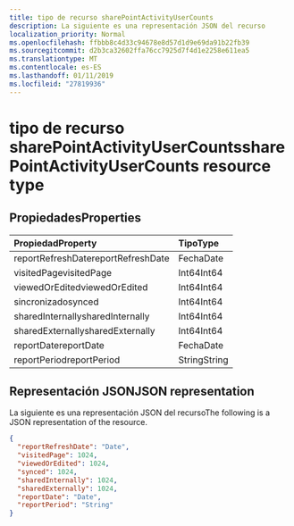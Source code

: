 ```yaml
---
title: tipo de recurso sharePointActivityUserCounts
description: La siguiente es una representación JSON del recurso
localization_priority: Normal
ms.openlocfilehash: ffbbb8c4d33c94678e8d57d1d9e69da91b22fb39
ms.sourcegitcommit: d2b3ca32602ffa76cc7925d7f4d1e2258e611ea5
ms.translationtype: MT
ms.contentlocale: es-ES
ms.lasthandoff: 01/11/2019
ms.locfileid: "27819936"
---
```

# <a name="sharepointactivityusercounts-resource-type"></a><span data-ttu-id="cf5a6-103">tipo de recurso sharePointActivityUserCounts</span><span class="sxs-lookup"><span data-stu-id="cf5a6-103">sharePointActivityUserCounts resource type</span></span>

## <a name="properties"></a><span data-ttu-id="cf5a6-104">Propiedades</span><span class="sxs-lookup"><span data-stu-id="cf5a6-104">Properties</span></span>

| <span data-ttu-id="cf5a6-105">Propiedad</span><span class="sxs-lookup"><span data-stu-id="cf5a6-105">Property</span></span>          | <span data-ttu-id="cf5a6-106">Tipo</span><span class="sxs-lookup"><span data-stu-id="cf5a6-106">Type</span></span>   |
| :---------------- | :----- |
| <span data-ttu-id="cf5a6-107">reportRefreshDate</span><span class="sxs-lookup"><span data-stu-id="cf5a6-107">reportRefreshDate</span></span> | <span data-ttu-id="cf5a6-108">Fecha</span><span class="sxs-lookup"><span data-stu-id="cf5a6-108">Date</span></span>   |
| <span data-ttu-id="cf5a6-109">visitedPage</span><span class="sxs-lookup"><span data-stu-id="cf5a6-109">visitedPage</span></span>       | <span data-ttu-id="cf5a6-110">Int64</span><span class="sxs-lookup"><span data-stu-id="cf5a6-110">Int64</span></span>  |
| <span data-ttu-id="cf5a6-111">viewedOrEdited</span><span class="sxs-lookup"><span data-stu-id="cf5a6-111">viewedOrEdited</span></span>    | <span data-ttu-id="cf5a6-112">Int64</span><span class="sxs-lookup"><span data-stu-id="cf5a6-112">Int64</span></span>  |
| <span data-ttu-id="cf5a6-113">sincronizado</span><span class="sxs-lookup"><span data-stu-id="cf5a6-113">synced</span></span>            | <span data-ttu-id="cf5a6-114">Int64</span><span class="sxs-lookup"><span data-stu-id="cf5a6-114">Int64</span></span>  |
| <span data-ttu-id="cf5a6-115">sharedInternally</span><span class="sxs-lookup"><span data-stu-id="cf5a6-115">sharedInternally</span></span>  | <span data-ttu-id="cf5a6-116">Int64</span><span class="sxs-lookup"><span data-stu-id="cf5a6-116">Int64</span></span>  |
| <span data-ttu-id="cf5a6-117">sharedExternally</span><span class="sxs-lookup"><span data-stu-id="cf5a6-117">sharedExternally</span></span>  | <span data-ttu-id="cf5a6-118">Int64</span><span class="sxs-lookup"><span data-stu-id="cf5a6-118">Int64</span></span>  |
| <span data-ttu-id="cf5a6-119">reportDate</span><span class="sxs-lookup"><span data-stu-id="cf5a6-119">reportDate</span></span>        | <span data-ttu-id="cf5a6-120">Fecha</span><span class="sxs-lookup"><span data-stu-id="cf5a6-120">Date</span></span>   |
| <span data-ttu-id="cf5a6-121">reportPeriod</span><span class="sxs-lookup"><span data-stu-id="cf5a6-121">reportPeriod</span></span>      | <span data-ttu-id="cf5a6-122">String</span><span class="sxs-lookup"><span data-stu-id="cf5a6-122">String</span></span> |

## <a name="json-representation"></a><span data-ttu-id="cf5a6-123">Representación JSON</span><span class="sxs-lookup"><span data-stu-id="cf5a6-123">JSON representation</span></span>

<span data-ttu-id="cf5a6-124">La siguiente es una representación JSON del recurso</span><span class="sxs-lookup"><span data-stu-id="cf5a6-124">The following is a JSON representation of the resource.</span></span>

<!-- {
  "blockType": "resource",
  "@odata.type": "microsoft.graph.sharePointActivityUserCounts"
} -->

```json
{
  "reportRefreshDate": "Date", 
  "visitedPage": 1024, 
  "viewedOrEdited": 1024, 
  "synced": 1024, 
  "sharedInternally": 1024, 
  "sharedExternally": 1024, 
  "reportDate": "Date", 
  "reportPeriod": "String"
}
```
